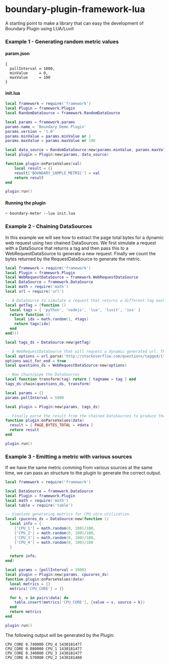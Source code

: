 # boundary-plugin-framework-lua
A starting point to make a library that can easy the development of Boundary Plugin using LUA/Luvit

### Example 1 - Generating random metric values

#### param.json
```
{
  pollInterval = 1000,
  minValue     = 0,
  maxValue     = 100
}
```

#### init.lua

```lua
local framework = require('framework')
local Plugin = framework.Plugin
local RandomDataSource = framework.RandomDataSource

local params = framework.params
params.name = 'Boundary Demo Plugin'
params.version = '1.0'
params.minValue = params.minValue or 1
params.maxValue = params.maxValue or 100

local data_source = RandomDataSource:new(params.minValue, params.maxValue)
local plugin = Plugin:new(params, data_source)

function plugin:onParseValues(val)
	local result = {}
	result['BOUNDARY_SAMPLE_METRIC'] = val
	return result 
end

plugin:run()
```

#### Running the plugin

```sh
> boundary-meter --lua init.lua
```

### Example 2 - Chaining DataSources

In this example we will see how to extract the page total bytes for a dynamic web request using two chained DataSources. We first simulate a request with a DataSource that returns a tag and then pass this to a WebRequestDataSource to generate a new request. Finally we count the bytes returned by the RequestDataSource to generate the metric.

```lua
local framework = require('framework')
local Plugin = framework.Plugin
local WebRequestDataSource = framework.WebRequestDataSource
local DataSource = framework.DataSource
local math = require('math')
local url = require('url')

-- A DataSource to simulate a request that returns a different tag each time its called.
local getTag = (function () 
  local tags = { 'python', 'nodejs', 'lua', 'luvit', 'ios' } 
  return function () 
    local idx = math.random(1, #tags)
    return tags[idx]
  end
end)()

local tags_ds = DataSource:new(getTag)

-- A WebRequestDataSource that will request a dynamic generated url. The {tagname} will be replaced by the value returned from the first DataSource.
local options = url.parse('http://stackoverflow.com/questions/tagged/{tagname}')
options.wait_for_end = true
local questions_ds = WebRequestDataSource:new(options)

-- Now chain/pipe the DataSources
local function transform(tag) return { tagname = tag } end
tags_ds:chain(questions_ds, transform) 

local params = {}
params.pollInterval = 5000

local plugin = Plugin:new(params, tags_ds)

-- Finally parse the result from the chained DataSources to produce the metric that Plugin will process.
function plugin:onParseValues(data)
  result = { PAGE_BYTES_TOTAL = #data }
  return result
end

plugin:run()
```

### Example 3 - Emitting a metric with various sources

If we have the same metric comming from various sources at the same time, we can pass an structure to the plugin to generate the correct output.

```lua
local framework = require('framework')

local DataSource = framework.DataSource
local Plugin = framework.Plugin
local math = require('math')
local table = require('table')

-- Simulate generating metrics for CPU core utilization.
local cpucores_ds = DataSource:new(function () 
  local info = {
    ['CPU_1'] = math.random(0, 100)/100,
    ['CPU_2'] = math.random(0, 100)/100,
    ['CPU_3'] = math.random(0, 100)/100,
    ['CPU_4'] = math.random(0, 100)/100
  }

  return info;
end)

local params = {pollInterval = 3000}
local plugin = Plugin:new(params, cpucores_ds)
function plugin:onParseValues(data)
  local metrics = {}
  metrics['CPU_CORE'] = {}

  for k, v in pairs(data) do
    table.insert(metrics['CPU_CORE'], {value = v, source = k})
  end
  return metrics
end

plugin:run()
```
The following output will be generated by the Plugin:

```
CPU_CORE 0.740000 CPU_4 1430181477
CPU_CORE 0.080000 CPU_1 1430181477
CPU_CORE 0.340000 CPU_3 1430181477
CPU_CORE 0.570000 CPU_2 1430181480
```
